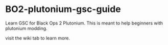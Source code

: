 # BO2-plutonium-gsc-guide
Learn GSC for Black Ops 2 Plutonium. This is meant to help beginners with plutonium modding.

visit the wiki tab to learn more.

